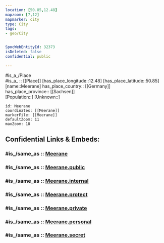 ```yaml
---
location: [50.85,12.48] 
mapzoom: [7,12] 
mapmarker: city 
type: City
tags:
- geo/City


SpocWebEntityId: 32373
isDeleted: false
confidential: public

---
```

#is_a_/Place  
#is_a_ :: [[Place]] 
[has_place_longitude::12.48] 
[has_place_latitude::50.85] 
[name::Meerane] 
has_place_country:: [[Germany]]  
has_place_province:: [[Sachsen]]  
[Population::] 
[Unknown::] 


```leaflet
id: Meerane
coordinates: [[Meerane]] 
markerFile: [[Meerane]] 
defaultZoom: 11 
maxZoom: 18
```


## Confidential Links & Embeds: 

### #is_/same_as :: [Meerane](/_Standards/Earth/Continent/Europe/Europe~Central/Germany/Germany~East/Sachsen/counties~Sachsen/Zwickau/cities~Zwickau/Meerane.md) 

### #is_/same_as :: [Meerane.public](/_public/Earth/Continent/Europe/Europe~Central/Germany/Germany~East/Sachsen/counties~Sachsen/Zwickau/cities~Zwickau/Meerane.public.md) 

### #is_/same_as :: [Meerane.internal](/_internal/Earth/Continent/Europe/Europe~Central/Germany/Germany~East/Sachsen/counties~Sachsen/Zwickau/cities~Zwickau/Meerane.internal.md) 

### #is_/same_as :: [Meerane.protect](/_protect/Earth/Continent/Europe/Europe~Central/Germany/Germany~East/Sachsen/counties~Sachsen/Zwickau/cities~Zwickau/Meerane.protect.md) 

### #is_/same_as :: [Meerane.private](/_private/Earth/Continent/Europe/Europe~Central/Germany/Germany~East/Sachsen/counties~Sachsen/Zwickau/cities~Zwickau/Meerane.private.md) 

### #is_/same_as :: [Meerane.personal](/_personal/Earth/Continent/Europe/Europe~Central/Germany/Germany~East/Sachsen/counties~Sachsen/Zwickau/cities~Zwickau/Meerane.personal.md) 

### #is_/same_as :: [Meerane.secret](/_secret/Earth/Continent/Europe/Europe~Central/Germany/Germany~East/Sachsen/counties~Sachsen/Zwickau/cities~Zwickau/Meerane.secret.md)

